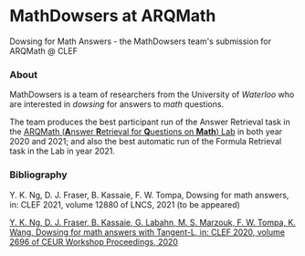 # MathDowsers at ARQMath
Dowsing for Math Answers - the MathDowsers team's submission for ARQMath @ CLEF



### About

MathDowsers is a team of researchers from the University of  *Waterloo* who are interested in *dowsing* for answers to *math* questions. 

The team produces the best participant run of the Answer Retrieval task in the [ARQMath (**A**nswer **R**etrieval for **Q**uestions on **Math**) Lab](https://www.cs.rit.edu/~dprl/ARQMath/) in both year 2020 and 2021; and also the best automatic run of the Formula Retrieval task in the Lab in year 2021.



### Bibliography

Y. K. Ng, D. J. Fraser, B. Kassaie, F. W. Tompa, Dowsing for math answers, in: CLEF 2021, volume 12880 of LNCS, 2021 (to be appeared)

[Y. K. Ng,  D. J. Fraser,  B. Kassaie,  G. Labahn,  M. S. Marzouk,  F. W. Tompa,  K. Wang, Dowsing for math answers with Tangent-L, in: CLEF 2020, volume 2696 of CEUR Workshop Proceedings, 2020](http://ceur-ws.org/Vol-2696/paper_167.pdf)












